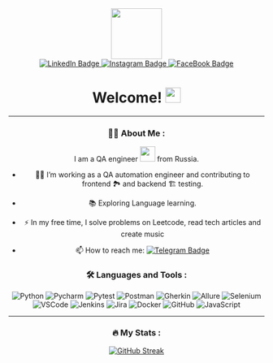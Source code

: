 <div id="header" align="center">
  <img src="https://media.giphy.com/media/B4xdycvhDq7qM3cdh2/giphy.gif" width="100"/>
</div>
<div id="badges" align="center">
  <a href="https://www.linkedin.com/in/mytsykov/">
    <img src="https://img.shields.io/badge/LinkedIn-blue?style=for-the-badge&logo=linkedin&logoColor=white" alt="LinkedIn Badge"/>
    </a>
  <a href="https://www.instagram.com/witnessofblue/">
    <img src="https://img.shields.io/badge/Instagram-red?style=for-the-badge&logo=instagram&logoColor=white" alt="Instagram Badge"/>
    </a>
  <a href="https://www.facebook.com/svyatoslav.mytsykov">
    <img src="https://img.shields.io/badge/FaceBook-blue?style=for-the-badge&logo=facebook&logoColor=white" alt="FaceBook Badge"/>
    </a>
<div id="badges" align="center">
  <img src="https://komarev.com/ghpvc/?username=vaniffatiy&style=flat-square&color=blue" alt=""/>
  <h1>
    Welcome!
    <img src="https://media.giphy.com/media/hvRJCLFzcasrR4ia7z/giphy.gif" width="30px"/>
  </h1>
</div>

---

### :man_technologist: About Me :
I am a QA engineer <img src="https://media.giphy.com/media/WUlplcMpOCEmTGBtBW/giphy.gif" width="30"> from Russia.

- :mechanic: I’m working as a QA automation engineer and contributing to frontend :national_park: and backend :building_construction: testing.

- :books: Exploring Language learning.

- :zap: In my free time, I solve problems on Leetcode, read tech articles and create music

- :mailbox: How to reach me: [![Telegram Badge](https://img.shields.io/badge/-vaniffatiy-blue?style=flat&logo=Telegram&logoColor=white)](vaniffatiy)

### :hammer_and_wrench: Languages and Tools :

![Python](https://img.shields.io/badge/Python-316192?style=for-the-badge&logo=python&logoColor=yellow)
![Pycharm](https://img.shields.io/badge/pycharm-6DA55F?style=for-the-badge&logo=pycharm&logoColor=white)
![Pytest](https://img.shields.io/badge/pytest%20-%232671E5.svg?style=for-the-badge&logo=pytest&logoColor=white)
![Postman](https://img.shields.io/badge/postman-%2320232a.svg?style=for-the-badge&logo=postman&logoColor=%FF6C37)
![Gherkin](https://img.shields.io/badge/gherkin-blue?style=for-the-badge&logo=gherkin&logoColor=white)
![Allure](https://img.shields.io/badge/Allure-green?style=for-the-badge&logo=allure&logoColor=white)
![Selenium](https://img.shields.io/badge/selenium-%23E0234E.svg?style=for-the-badge&logo=selenium&logoColor=white)
![VSCode](https://img.shields.io/badge/VsCode-%2338B2AC.svg?style=for-the-badge&logo=vscode&logoColor=white)
![Jenkins](https://img.shields.io/badge/Jenkins-%230081CB.svg?style=for-the-badge&logo=jenkins&logoColor=red)
![Jira](https://img.shields.io/badge/jira-316192?style=for-the-badge&logo=jirar&logoColor=white)
![Docker](https://img.shields.io/badge/Docker-316192?style=for-the-badge&logo=docker&logoColor=white)
![GitHub](https://img.shields.io/badge/git%20-%232671E5.svg?style=for-the-badge&logo=git&logoColor=white)
![JavaScript](https://img.shields.io/badge/JavaScript-F7DF1E?style=for-the-badge&logo=javascript&logoColor=black)

---

### :fire: My Stats :
[![GitHub Streak](https://streak-stats.demolab.com?user=vaniffatiy&theme=transparent&hide_border=true&mode=weekly&fire=FF2222&dates=2C68F6&currStreakLabel=2C68F6&currStreakNum=2C68F6)](https://git.io/streak-stats)
